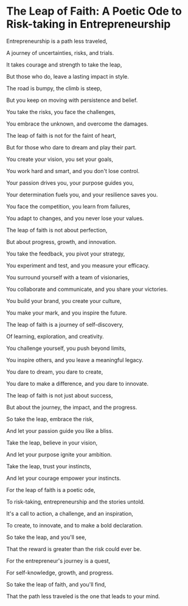 # The Leap of Faith: A Poetic Ode to Risk-taking in Entrepreneurship

Entrepreneurship is a path less traveled,

A journey of uncertainties, risks, and trials.

It takes courage and strength to take the leap,

But those who do, leave a lasting impact in style.

The road is bumpy, the climb is steep,

But you keep on moving with persistence and belief.

You take the risks, you face the challenges,

You embrace the unknown, and overcome the damages.

The leap of faith is not for the faint of heart,

But for those who dare to dream and play their part.

You create your vision, you set your goals,

You work hard and smart, and you don't lose control.

Your passion drives you, your purpose guides you,

Your determination fuels you, and your resilience saves you.

You face the competition, you learn from failures,

You adapt to changes, and you never lose your values.

The leap of faith is not about perfection,

But about progress, growth, and innovation.

You take the feedback, you pivot your strategy,

You experiment and test, and you measure your efficacy.

You surround yourself with a team of visionaries,

You collaborate and communicate, and you share your victories.

You build your brand, you create your culture,

You make your mark, and you inspire the future.

The leap of faith is a journey of self-discovery,

Of learning, exploration, and creativity.

You challenge yourself, you push beyond limits,

You inspire others, and you leave a meaningful legacy.

You dare to dream, you dare to create,

You dare to make a difference, and you dare to innovate.

The leap of faith is not just about success,

But about the journey, the impact, and the progress.

So take the leap, embrace the risk,

And let your passion guide you like a bliss.

Take the leap, believe in your vision,

And let your purpose ignite your ambition.

Take the leap, trust your instincts,

And let your courage empower your instincts.

For the leap of faith is a poetic ode,

To risk-taking, entrepreneurship and the stories untold.

It's a call to action, a challenge, and an inspiration,

To create, to innovate, and to make a bold declaration.

So take the leap, and you'll see,

That the reward is greater than the risk could ever be. 

For the entrepreneur's journey is a quest,

For self-knowledge, growth, and progress.

So take the leap of faith, and you'll find,

That the path less traveled is the one that leads to your mind.